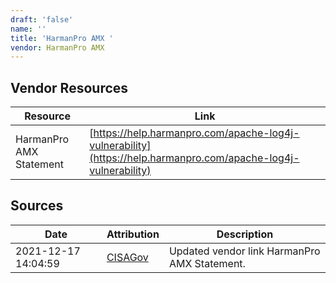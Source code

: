 ```yaml
---
draft: 'false'
name: ''
title: 'HarmanPro AMX '
vendor: HarmanPro AMX
---
```


## Vendor Resources
| Resource | Link |
| --- | --- |
| HarmanPro AMX Statement | [https://help.harmanpro.com/apache-log4j-vulnerability](https://help.harmanpro.com/apache-log4j-vulnerability) |



## Sources
| Date | Attribution | Description |
| --- | --- | --- |
| 2021-12-17 14:04:59 | [CISAGov](https://raw.githubusercontent.com/cisagov/log4j-affected-db/develop/README.md) | Updated vendor link HarmanPro AMX Statement.  |
